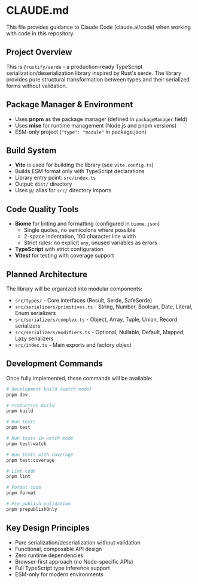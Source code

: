 # CLAUDE.md

This file provides guidance to Claude Code (claude.ai/code) when working with code in this repository.

## Project Overview

This is `@rustify/serde` - a production-ready TypeScript serialization/deserialization library inspired by Rust's serde. The library provides pure structural transformation between types and their serialized forms without validation.

## Package Manager & Environment

- Uses **pnpm** as the package manager (defined in `packageManager` field)
- Uses **mise** for runtime management (Node.js and pnpm versions)
- ESM-only project (`"type": "module"` in package.json)

## Build System

- **Vite** is used for building the library (see `vite.config.ts`)
- Builds ESM format only with TypeScript declarations
- Library entry point: `src/index.ts`
- Output: `dist/` directory
- Uses `@/` alias for `src/` directory imports

## Code Quality Tools

- **Biome** for linting and formatting (configured in `biome.json`)
  - Single quotes, no semicolons where possible
  - 2-space indentation, 100 character line width
  - Strict rules: no explicit `any`, unused variables as errors
- **TypeScript** with strict configuration
- **Vitest** for testing with coverage support

## Planned Architecture

The library will be organized into modular components:

- `src/types/` - Core interfaces (Result, Serde, SafeSerde)  
- `src/serializers/primitives.ts` - String, Number, Boolean, Date, Literal, Enum serializers
- `src/serializers/complex.ts` - Object, Array, Tuple, Union, Record serializers
- `src/serializers/modifiers.ts` - Optional, Nullable, Default, Mapped, Lazy serializers
- `src/index.ts` - Main exports and factory object

## Development Commands

Once fully implemented, these commands will be available:

```bash
# Development build (watch mode)  
pnpm dev

# Production build
pnpm build

# Run tests
pnpm test

# Run tests in watch mode
pnpm test:watch  

# Run tests with coverage
pnpm test:coverage

# Lint code
pnpm lint

# Format code  
pnpm format

# Pre-publish validation
pnpm prepublishOnly
```

## Key Design Principles

- Pure serialization/deserialization without validation
- Functional, composable API design
- Zero runtime dependencies
- Browser-first approach (no Node-specific APIs)
- Full TypeScript type inference support
- ESM-only for modern environments